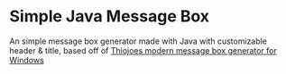 # Simple Java Message Box
An simple message box generator made with Java with customizable header & title, based off of [Thiojoes modern message box generator for Windows](https://github.com/ThioJoe/Modern-Windows-Message-Box-Generator)

